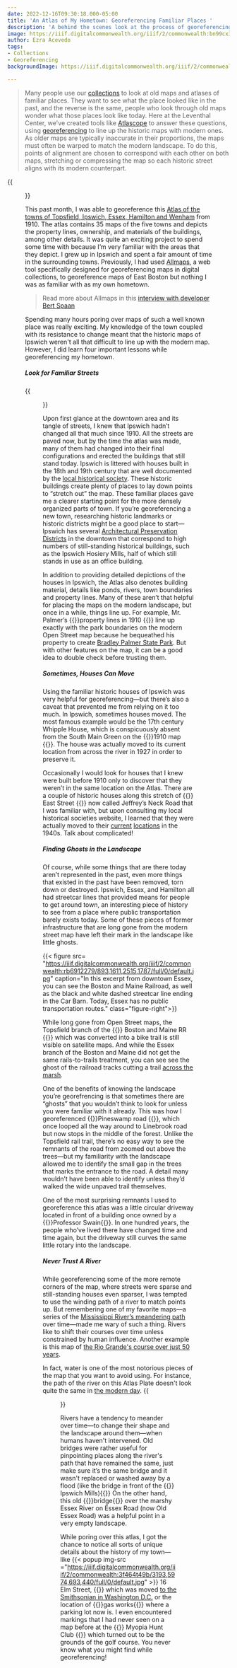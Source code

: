 ```yaml
---
date: 2022-12-16T09:30:18.000-05:00
title: 'An Atlas of My Hometown: Georeferencing Familiar Places '
description: 'A behind the scenes look at the process of georeferencing '
image: https://iiif.digitalcommonwealth.org/iiif/2/commonwealth:bn99cx319/1392,2330,7911,4065/full/0/default.jpg
author: Ezra Acevedo
tags:
- Collections
- Georeferencing
backgroundImage: https://iiif.digitalcommonwealth.org/iiif/2/commonwealth:bn99cx319/full/full/0/default.jpg

---
```

> Many people use our [collections](https://collections.leventhalmap.org/) to look at old maps and atlases of familiar places. They want to see what the place looked like in the past, and the reverse is the same, people who look through old maps wonder what those places look like today. Here at the Leventhal Center, we've created tools like [Atlascope](https://atlascope.leventhalmap.org/) to answer these questions, using [georeferencing](https://www.leventhalmap.org/projects/digital-projects/georeferencing/) to line up the historic maps with modern ones. As older maps are typically inaccurate in their proportions, the maps must often be warped to match the modern landscape. To do this, points of alignment are chosen to correspond with each other on both maps, stretching or compressing the map so each historic street aligns with its modern counterpart.

{{<figure src="https://iiif.digitalcommonwealth.org/iiif/2/commonwealth:b5647f763/5560,701,4364,4578/full/0/default.jpg" caption="The atlas was made in 1910 and contains maps made from _Official Plans and Actual Surveys_" class="figure-right" >}}

This past month, I was able to georeference this [Atlas of the towns of Topsfield, Ipswich, Essex, Hamilton and Wenham](https://collections.leventhalmap.org/search/commonwealth:4m90hk372) from 1910. The atlas contains 35 maps of the five towns and depicts the property lines, ownership, and materials of the buildings, among other details. It was quite an exciting project to spend some time with because I’m very familiar with the areas that they depict. I grew up in Ipswich and spent a fair amount of time in the surrounding towns. Previously, I had used [Allmaps](allmaps.org), a web tool specifically designed for georeferencing maps in digital collections, to georeference maps of East Boston but nothing I was as familiar with as my own hometown.

> Read more about Allmaps in this [interview with developer Bert Spaan](https://www.leventhalmap.org/articles/bert-spaan-interview)

Spending many hours poring over maps of such a well known place was really exciting. My knowledge of the town coupled with its resistance to change meant that the historic maps of Ipswich weren't all that difficult to line up with the modern map. However, I did learn four important lessons while georeferencing my hometown.

##### Look for Familiar Streets

{{<figure src="https://iiif.digitalcommonwealth.org/iiif/2/commonwealth:3f464t49b/2043,4164,1951,1704/full/0/default.jpg" caption="Downtown Ipswich in 1910 closely resembles the streets I'm familiar with, minus the Opera House and Box Mill." class="figure-left" >}}

Upon first glance at the downtown area and its tangle of streets, I knew that Ipswich hadn’t changed all that much since 1910. All the streets are paved now, but by the time the atlas was made, many of them had changed into their final configurations and erected the buildings that still stand today. Ipswich is littered with houses built in the 18th and 19th century that are well documented by the [local historical society](historicipswich.org). These historic buildings create plenty of places to lay down points to “stretch out” the map. These familiar places gave me a clearer starting point for the more densely organized parts of town. If you’re georeferencing a new town, researching historic landmarks or historic districts might be a good place to start—Ipswich has several [Architectural Preservation Districts](https://www.ipswichma.gov/DocumentCenter/View/3446/Architectural-Preservation-District-Map?bidId=) in the downtown that correspond to high numbers of still-standing historical buildings, such as the Ipswich Hosiery Mills, half of which still stands in use as an office building.

In addition to providing detailed depictions of the houses in Ipswich, the Atlas also denotes building material, details like ponds, rivers, town boundaries and property lines. Many of these aren’t that helpful for placing the maps on the modern landscape, but once in a while, things line up. For example, Mr. Palmer’s {{<popup img-src="https://iiif.digitalcommonwealth.org/iiif/2/commonwealth:8g84q753q/1673,360,5252,3200/full/0/default.jpg" >}}property lines in 1910 {{</popup>}} line up exactly with the park boundaries on the modern Open Street map because he bequeathed his property to create [Bradley Palmer State Park](https://www.mass.gov/locations/bradley-palmer-state-park).  But with other features on the map, it can be a good idea to double check before trusting them.

##### Sometimes, Houses Can Move

Using the familiar historic houses of Ipswich was very helpful for georeferencing—but there’s also a caveat that prevented me from relying on it too much. In Ipswich, sometimes houses moved. The most famous example would be the 17th century Whipple House, which is conspicuously absent from the South Main Green on the {{<popup img-src="https://iiif.digitalcommonwealth.org/iiif/2/commonwealth:0k228068p/2654,360,964,745/full/0/default.jpg">}}1910 map {{</popup>}}. The house was actually moved to its current location from across the river in 1927 in order to preserve it.

Occasionally I would look for houses that I knew were built before 1910 only to discover that they weren’t in the same location on the Atlas. There are a couple of historic houses along this stretch of {{<popup img-src="https://iiif.digitalcommonwealth.org/iiif/2/commonwealth:r207xc30h/7572,4530,2092,1973/full/0/default.jpg" >}} East Street {{</popup>}} now called Jeffrey’s Neck Road that I was familiar with, but upon consulting my local historical societies website, I learned that they were actually moved to their [current](https://historicipswich.org/ross-tavern) [locations](https://historicipswich.org/shatswell-planters-cottage-jeffreys-neck-road) in the 1940s. Talk about complicated!

##### Finding Ghosts in the Landscape

Of course, while some things that are there today aren’t represented in the past, even more things that existed in the past have been removed, torn down or destroyed. Ipswich, Essex, and Hamilton all had streetcar lines that provided means for people to get around town, an interesting piece of history to see from a place where public transportation barely exists today. Some of these pieces of former infrastructure that are long gone from the modern street map have left their mark in the landscape like little ghosts.

{{< figure src= "https://iiif.digitalcommonwealth.org/iiif/2/commonwealth:rb6912279/893,1611,2515,1787/full/0/default.jpg" caption="In this excerpt from downtown Essex, you can see the Boston and Maine Railroad, as well as the black and white dashed streetcar line ending in the Car Barn. Today, Essex has no public transportation routes." class="figure-right">}}

While long gone from Open Street maps, the Topsfield branch of the {{<popup img-src="https://iiif.digitalcommonwealth.org/iiif/2/commonwealth:xp68p3798/2196,3773,1678,2574/full/0/default.jpg" >}} Boston and Maine RR {{</popup>}} which was converted into a bike trail is still visible on satellite maps. And while the Essex branch of the Boston and Maine did not get the same rails-to-trails treatment, you can see see the ghost of the railroad tracks cutting a trail [across the marsh]((https://www.bing.com/maps?osid=4df62b63-8d29-4208-a889-81a20e6a1b42&cp=42.631019\~-70.777689&lvl=17&style=a&v=2&sV=2&form=S00027)).

One of the benefits of knowing the landscape you’re georefrencing is that sometimes there are “ghosts” that you wouldn’t think to look for unless you were familiar with it already. This was how I georeferenced {{<popup img-src="https://iiif.digitalcommonwealth.org/iiif/2/commonwealth:8k71r672k/5301,3556,2019,2572/full/0/default.jpg" >}}Pineswamp road {{</popup>}}, which once looped all the way around to Linebrook road but now stops in the middle of the forest. Unlike the Topsfield rail trail, there’s no easy way to see the remnants of the road from zoomed out above the trees—but my familiarity with the landscape allowed me to identify the small gap in the trees that marks the entrance to the road. A detail many wouldn’t have been able to identify unless they’d walked the wide unpaved trail themselves.

One of the most surprising remnants I used to georeference this atlas was a little circular driveway located in front of a building once owned by a {{<popup img-src="https://iiif.digitalcommonwealth.org/iiif/2/commonwealth:3f464t49b/3975,1261,850,779/full/0/default.jpg" >}}Professor Swain{{</popup>}}. In one hundred years, the people who’ve lived there have changed time and time again, but the driveway still curves the same little rotary into the landscape.

##### Never Trust A River

While georeferencing some of the more remote corners of the map, where streets were sparse and still-standing houses even sparser, I was tempted to use the winding path of a river to match points up. But remembering one of my favorite maps—a series of the [Mississippi River’s meandering path](https://blogs.loc.gov/maps/2016/06/the-meandering-mississippi/) over time—made me wary of such a thing. Rivers like to shift their courses over time unless constrained by human influence. Another example is this map of [the Rio Grande's course over just 50 years](https://collections.leventhalmap.org/search/commonwealth:fn107c44d).

In fact, water is one of the most notorious pieces of the map that you want to avoid using. For instance, the path of the river on this Atlas Plate doesn't look quite the same in [the modern day](https://www.bing.com/maps?osid=b8223000-34c0-47b7-933f-31672f5bb386&cp=42.627123\~-70.842599&lvl=15&style=a&v=2&sV=2&form=S00027).
{{<figure src="https://iiif.digitalcommonwealth.org/iiif/2/commonwealth:wp98c8634/full/full/0/default.jpg" caption="Plate 28 showing the path of the Miles River through Hamilton, MA" >}}

Rivers have a tendency to meander over time—to change their shape and the landscape around them—when humans haven't intervened. Old bridges were rather useful for pinpointing places along the river's path that have remained the same, just make sure it’s the same bridge and it wasn't replaced or washed away by a flood (like the bridge in front of the {{<popup img-src="https://iiif.digitalcommonwealth.org/iiif/2/commonwealth:3f464t49b/2301,5757,936,737/full/0/default.jpg" >}} Ipswich Mills){{</popup>}}  On the other hand, this old {{<popup src ="https://iiif.digitalcommonwealth.org/iiif/2/commonwealth:9p292z386/3182,2886,1765,1275/full/0/default.jpg">}}bridge{{</popup>}} over the marshy Essex River on Essex Road (now Old Essex Road) was a helpful point in a very empty landscape.

While poring over this atlas, I got the chance to notice all sorts of unique details about the history of my town—like {{< popup img-src ="https://iiif.digitalcommonwealth.org/iiif/2/commonwealth:3f464t49b/3193,5974,693,440/full/0/default.jpg" >}} 16 Elm Street, {{</popup>}} which was moved [to the Smithsonian in Washington D.C.](https://www.si.edu/exhibitions/within-these-walls:event-exhib-169) or the location of {{<popup src = "https://iiif.digitalcommonwealth.org/iiif/2/commonwealth:3f464t49b/1711,5085,710,745/full/0/default.jpg" >}}gas works{{</popup>}} where a parking lot now is. I even encountered markings that I had never seen on a map before at the {{<popup img-src="https://iiif.digitalcommonwealth.org/iiif/2/commonwealth:v979xs03p/2076,493,2455,1779/full/0/default.jpg" >}} Myopia Hunt Club {{</popup>}} which turned out to be the grounds of the golf course. You never know what you might find while georeferencing!